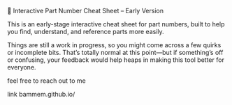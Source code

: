 🧩 Interactive Part Number Cheat Sheet – Early Version


This is an early-stage interactive cheat sheet for part numbers, built to help you find, understand, and reference parts more easily.

Things are still a work in progress, so you might come across a few quirks or incomplete bits. That’s totally normal at this point—but if something’s off or confusing, your feedback would help heaps in making this tool better for everyone.

feel free to reach out to me 

link
bammem.github.io/


